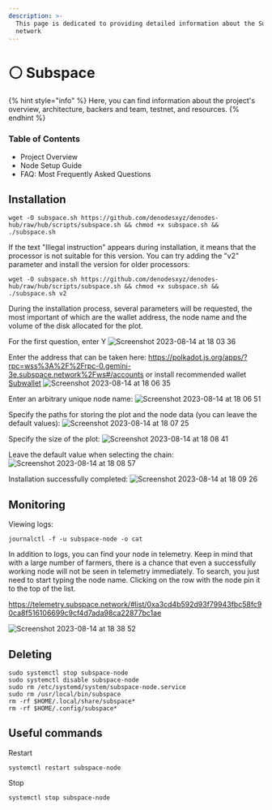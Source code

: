 ```yaml
---
description: >-
  This page is dedicated to providing detailed information about the Subspace
  network
---
```


# ⚪ Subspace

{% hint style="info" %}
Here, you can find information about the project's overview, architecture, backers and team, testnet, and resources.
{% endhint %}

### Table of Contents

* Project Overview
* Node Setup Guide
* FAQ: Most Frequently Asked Questions

## Installation

```
wget -O subspace.sh https://github.com/denodesxyz/denodes-hub/raw/hub/scripts/subspace.sh && chmod +x subspace.sh && ./subspace.sh
```

If the text "Illegal instruction" appears during installation, it means that the processor is not suitable for this version. You can try adding the "v2" parameter and install the version for older processors:

```
wget -O subspace.sh https://github.com/denodesxyz/denodes-hub/raw/hub/scripts/subspace.sh && chmod +x subspace.sh && ./subspace.sh v2
```

During the installation process, several parameters will be requested, the most important of which are the wallet address, the node name and the volume of the disk allocated for the plot.

For the first question, enter Y ![Screenshot 2023-08-14 at 18 03 36](https://github.com/denodesxyz/denodes-hub/assets/139079136/33aa294e-7995-43b8-aa80-12356dfe8adc)

Enter the address that can be taken here: https://polkadot.js.org/apps/?rpc=wss%3A%2F%2Frpc-0.gemini-3e.subspace.network%2Fws#/accounts or install recommended wallet [Subwallet](https://docs.subspace.network/docs/protocol/wallets/subwallet) ![Screenshot 2023-08-14 at 18 06 35](https://github.com/denodesxyz/denodes-hub/assets/139079136/9d4d4602-3bfd-4904-ad67-7bece619fa43)

Enter an arbitrary unique node name: ![Screenshot 2023-08-14 at 18 06 51](https://github.com/denodesxyz/denodes-hub/assets/139079136/9b0706c0-0d3d-4b2a-a785-aff539d3512c)

Specify the paths for storing the plot and the node data (you can leave the default values): ![Screenshot 2023-08-14 at 18 07 25](https://github.com/denodesxyz/denodes-hub/assets/139079136/dfa79cd4-f47b-41a1-9eb8-b140a9d59ffb)

Specify the size of the plot: ![Screenshot 2023-08-14 at 18 08 41](https://github.com/denodesxyz/denodes-hub/assets/139079136/0d079655-3772-4982-991d-69ff877ba150)

Leave the default value when selecting the chain: ![Screenshot 2023-08-14 at 18 08 57](https://github.com/denodesxyz/denodes-hub/assets/139079136/e3245227-2d4d-4a18-a5d3-5a05dee8ca36)

Installation successfully completed: ![Screenshot 2023-08-14 at 18 09 26](https://github.com/denodesxyz/denodes-hub/assets/139079136/bc698366-f1cc-4fac-ad52-443cd9403c35)

## Monitoring

Viewing logs:

```
journalctl -f -u subspace-node -o cat
```

In addition to logs, you can find your node in telemetry. Keep in mind that with a large number of farmers, there is a chance that even a successfully working node will not be seen in telemetry immediately. To search, you just need to start typing the node name. Clicking on the row with the node pin it to the top of the list.

https://telemetry.subspace.network/#list/0xa3cd4b592d93f79943fbc58fc90ca8f516106699c9cf4d7ada98ca22877bc1ae

![Screenshot 2023-08-14 at 18 38 52](https://github.com/denodesxyz/denodes-hub/assets/139079136/f14ac701-72fd-4834-b5e0-79e43815a683)

## Deleting

```
sudo systemctl stop subspace-node
sudo systemctl disable subspace-node
sudo rm /etc/systemd/system/subspace-node.service
sudo rm /usr/local/bin/subspace
rm -rf $HOME/.local/share/subspace*
rm -rf $HOME/.config/subspace*
```

## Useful commands

Restart

```
systemctl restart subspace-node
```

Stop

```
systemctl stop subspace-node
```
